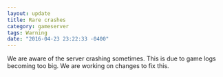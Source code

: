 ```yaml
---
layout: update
title: Rare crashes
category: gameserver
tags: Warning
date: "2016-04-23 23:22:33 -0400"
---
```


We are aware of the server crashing sometimes.  This is due to game logs becoming too big.  We are working on changes to fix this.
